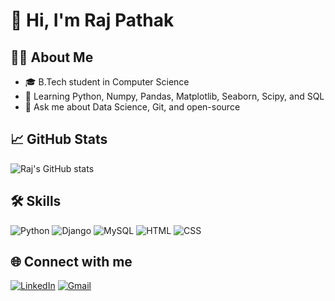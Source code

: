 # 👋 Hi, I'm Raj Pathak

## 👨‍💻 About Me
- 🎓 B.Tech student in Computer Science
- 🌱 Learning Python, Numpy, Pandas, Matplotlib, Seaborn, Scipy, and SQL
- 💬 Ask me about Data Science, Git, and open-source

## 📈 GitHub Stats
![Raj's GitHub stats](https://github-readme-stats.vercel.app/api?username=rajpathak&show_icons=true&theme=radical)

## 🛠️ Skills
![Python](https://img.shields.io/badge/Python-3776AB?style=flat&logo=python&logoColor=white)
![Django](https://img.shields.io/badge/Django-092E20?style=flat&logo=django&logoColor=white)
![MySQL](https://img.shields.io/badge/MySQL-4479A1?style=flat&logo=mysql&logoColor=white)
![HTML](https://img.shields.io/badge/HTML5-E34F26?style=flat&logo=html5&logoColor=white)
![CSS](https://img.shields.io/badge/CSS3-1572B6?style=flat&logo=css3&logoColor=white)

## 🌐 Connect with me
[![LinkedIn](https://img.shields.io/badge/LinkedIn-blue?style=flat&logo=linkedin&logoColor=white)]([https://www.linkedin.com/in/yourprofile](https://www.linkedin.com/in/raj-pathak-9b2732274/))
[![Gmail](https://img.shields.io/badge/Gmail-red?style=flat&logo=gmail&logoColor=white)](mailto:rajpathak836gmail.com)
